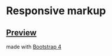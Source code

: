 # Responsive markup

## [Preview](https://tatsiak.github.io/consult_plus/dist/index.html)

made with [Bootstrap 4](https://getbootstrap.com/)